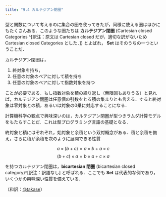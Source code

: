 ```yaml
---
title: "9.4 カルテジアン閉圏"
---
```


型と関数について考えるのに集合の圏を使ってきたが，同様に使える圏はほかにもたくさんある．このような圏たちは **カルテジアン閉圏** (Cartesian closed Categories ^[訳注：原文は Cartesian closed だが，適切な訳がないため Cartesian closed Categories とした．]) とよばれ， $\mathbf{Set}$ はそのうちの一つということだ．

カルテジアン閉圏は，

1. 終対象を持ち，
2. 任意の対象のペアに対して積を持ち
3. 任意の対象のペアに対して指数対象を持つ

ことが必要である．もし指数対象を積の繰り返し（無限回もありうる）と見れば，カルテジアン閉圏は任意個の引数をとる積の集まりとも言える．すると終対象は零対象との積，あるいは対象の0乗に対応することになる．

計算機科学の観点で興味深いのは，カルテジアン閉圏が型つきラムダ計算モデルをもたらすことだ．これは型プログラミング言語の基礎となる．

終対象と積にはぞれぞれ，始対象と余積という双対概念がある．積と余積を備え，さらに積が余積を次のように展開できる性質

$$ a \times (b + c) = a \times b + a \times c $$
$$ (b + c) \times a = b \times a + c \times a $$

を持つカルテジアン閉圏は，**bicartesian 閉圏** (bicartesian closed category)^[訳注：訳語なし] と呼ばれる．ここでも $\mathbf{Set}$ は代表的な例であり，いくつかの興味深い性質を備えている．

（和訳：[@takase](https://zenn.dev/takase)）